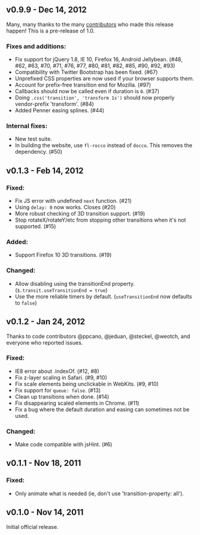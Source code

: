 v0.9.9 - Dec 14, 2012
---------------------

Many, many thanks to the many [contributors] who made this release happen! This 
is a pre-release of 1.0.

### Fixes and additions:

  * Fix support for jQuery 1.8, IE 10, Firefox 16, Android Jellybean.
  (#48, #62, #63, #70, #71, #76, #77, #80, #81, #82, #85, #90, #92, #93)
  * Compatibility with Twitter Bootstrap has been fixed. (#67)
  * Unprefixed CSS properties are now used if your browser supports them.
  * Account for prefix-free transition end for Mozilla. (#97)
  * Callbacks should now be called even if duration is `0`. (#37)
  * Doing `.css('transition', 'transform 1s')` should now properly vendor-prefix 'transform'. (#84)
  * Added Penner easing splines. (#44)

### Internal fixes:

  * New test suite.
  * In building the website, use `fl-rocco` instead of `docco`. This removes the dependency. (#50)

v0.1.3 - Feb 14, 2012
---------------------

### Fixed:
  * Fix JS error with undefined `next` function. (#21)
  * Using `delay: 0` now works. Closes (#20)
  * More robust checking of 3D transition support. (#19)
  * Stop rotateX/rotateY/etc from stopping other transitions when it's not
    supported.  (#15)

### Added:
  * Support Firefox 10 3D transitions. (#19)

### Changed:
  * Allow disabling using the transitionEnd property.
  (`$.transit.useTransitionEnd = true`)
  * Use the more reliable timers by default. (`useTransitionEnd` now defaults to
      `false`)

v0.1.2 - Jan 24, 2012
---------------------

Thanks to code contributors @ppcano, @jeduan, @steckel, @weotch, and everyone 
who reported issues.

### Fixed:
  * IE8 error about .indexOf. (#12, #8)
  * Fix z-layer scaling in Safari. (#9, #10)
  * Fix scale elements being unclickable in WebKits. (#9, #10)
  * Fix support for `queue: false`. (#13)
  * Clean up transitions when done. (#14)
  * Fix disappearing scaled elements in Chrome. (#11)
  * Fix a bug where the default duration and easing can sometimes not be used.

### Changed:
  * Make code compatible with jsHint. (#6)

v0.1.1 - Nov 18, 2011
---------------------

### Fixed:
  * Only animate what is needed (ie, don't use 'transition-property: all').

v0.1.0 - Nov 14, 2011
---------------------

Initial official release.

[contributors]: https://github.com/rstacruz/jquery.transit/contributors
